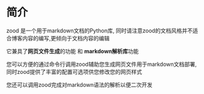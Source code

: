 
# 简介

zood 是一个用于markdown文档的Python库, 同时请注意zood的文档风格并不适合博客内容的编写,更倾向于文档内容的编辑

它兼具了**网页文件生成**的功能 和 **markdown解析库**功能

您可以方便的通过命令行调用zood辅助您生成网页文件用于markdown文档部署,同时zood提供了丰富的配置可选项供您修改您的网页样式

您还可以调用zood完成对markdown语法的解析以便二次开发
